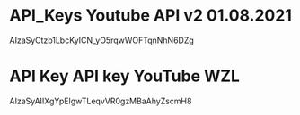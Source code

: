 # API_Keys Youtube API v2 01.08.2021

AIzaSyCtzb1LbcKyICN_yO5rqwWOFTqnNhN6DZg

# API Key API key YouTube WZL

AIzaSyAIIXgYpElgwTLeqvVR0gzMBaAhyZscmH8
